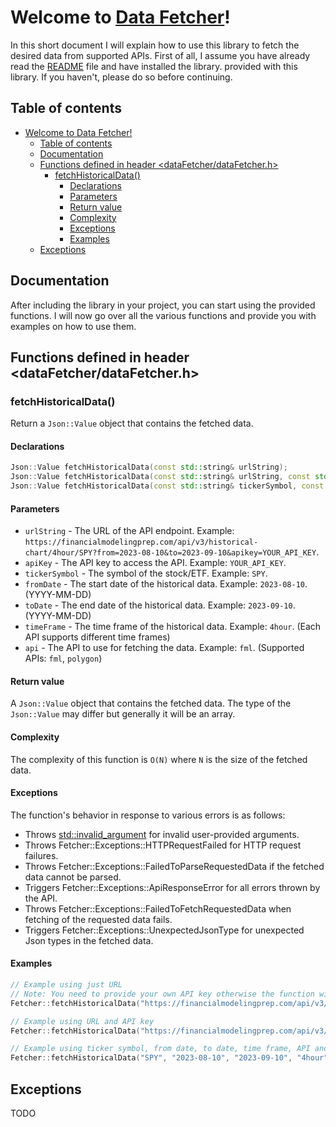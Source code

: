 # Welcome to [Data Fetcher](https://github.com/Roiqk7/Data-Fetcher)!

In this short document I will explain how to use this library to fetch the desired data from supported APIs. First of all,
I assume you have already read the [README](https://github.com/Roiqk7/Data-Fetcher/blob/main/README.md) file and have
installed the library. provided with this library. If you haven't, please do so before continuing.

## Table of contents
- [Welcome to Data Fetcher!](#welcome-to-data-fetcher)
  - [Table of contents](#table-of-contents)
  - [Documentation](#documentation)
  - [Functions defined in header \<dataFetcher/dataFetcher.h\>](#functions-defined-in-header-datafetcherdatafetcherh)
    - [fetchHistoricalData()](#fetchhistoricaldata)
      - [Declarations](#declarations)
      - [Parameters](#parameters)
      - [Return value](#return-value)
      - [Complexity](#complexity)
      - [Exceptions](#exceptions)
      - [Examples](#examples)
  - [Exceptions](#exceptions-1)

## Documentation

After including the library in your project, you can start using the provided functions. I will now go over all the various
functions and provide you with examples on how to use them.

## Functions defined in header <dataFetcher/dataFetcher.h>

### fetchHistoricalData()

Return a `Json::Value` object that contains the fetched data.

#### Declarations

```cpp
Json::Value fetchHistoricalData(const std::string& urlString);
Json::Value fetchHistoricalData(const std::string& urlString, const std::string& apiKey);
Json::Value fetchHistoricalData(const std::string& tickerSymbol, const std::string& fromDate, const std::string& toDate, const std::string& timeFrame, const std::string& api, const std::string& apiKey);
```

#### Parameters

* `urlString` - The URL of the API endpoint. Example: `https://financialmodelingprep.com/api/v3/historical-chart/4hour/SPY?from=2023-08-10&to=2023-09-10&apikey=YOUR_API_KEY`.
* `apiKey` - The API key to access the API. Example: `YOUR_API_KEY`.
* `tickerSymbol` - The symbol of the stock/ETF. Example: `SPY`.
* `fromDate` - The start date of the historical data. Example: `2023-08-10`. (YYYY-MM-DD)
* `toDate` - The end date of the historical data. Example: `2023-09-10`. (YYYY-MM-DD)
* `timeFrame` - The time frame of the historical data. Example: `4hour`. (Each API supports different time frames)
* `api` - The API to use for fetching the data. Example: `fml`. (Supported APIs: `fml`, `polygon`)

#### Return value

A `Json::Value` object that contains the fetched data. The type of the `Json::Value` may differ but generally it will be an array.

#### Complexity

The complexity of this function is `O(N)` where `N` is the size of the fetched data.

#### Exceptions

The function's behavior in response to various errors is as follows:

- Throws [std::invalid_argument](https://en.cppreference.com/w/cpp/error/invalid_argument) for invalid user-provided arguments.
- Throws Fetcher::Exceptions::HTTPRequestFailed for HTTP request failures.
- Throws Fetcher::Exceptions::FailedToParseRequestedData if the fetched data cannot be parsed.
- Triggers Fetcher::Exceptions::ApiResponseError for all errors thrown by the API.
- Throws Fetcher::Exceptions::FailedToFetchRequestedData when fetching of the requested data fails.
- Triggers Fetcher::Exceptions::UnexpectedJsonType for unexpected Json types in the fetched data.

#### Examples

```cpp
// Example using just URL
// Note: You need to provide your own API key otherwise the function will fail
Fetcher::fetchHistoricalData("https://financialmodelingprep.com/api/v3/historical-chart/4hour/SPY?from=2023-08-10&to=2023-09-10&apikey=YOUR_API_KEY");

// Example using URL and API key
Fetcher::fetchHistoricalData("https://financialmodelingprep.com/api/v3/historical-chart/4hour/SPY?from=2023-08-10&to=2023-09-10", "YOUR_API_KEY");

// Example using ticker symbol, from date, to date, time frame, API and API key
Fetcher::fetchHistoricalData("SPY", "2023-08-10", "2023-09-10", "4hour", "fml", "YOUR_API_KEY");
```

## Exceptions

TODO